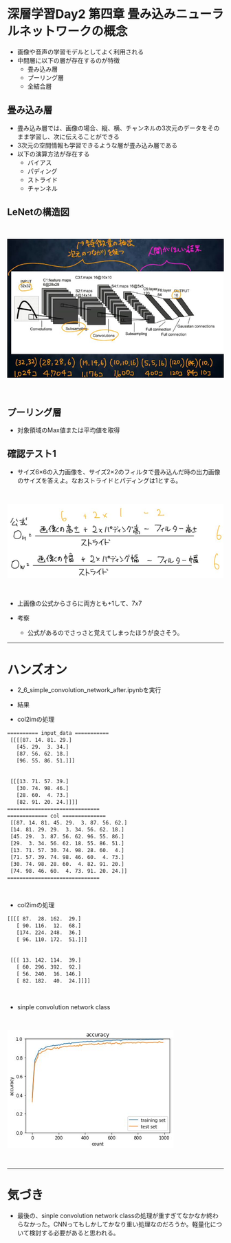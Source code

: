 # 深層学習Day2 第四章 畳み込みニューラルネットワークの概念

- 画像や音声の学習モデルとしてよく利用される
- 中間層に以下の層が存在するのが特徴
    - 畳み込み層
    - プーリング層
    - 全結合層

## 畳み込み層
- 畳み込み層では、画像の場合、縦、横、チャンネルの3次元のデータをそのまま学習し、次に伝えることができる
- 3次元の空間情報も学習できるような層が畳み込み層である
- 以下の演算方法が存在する
    - バイアス
    - パディング
    - ストライド
    - チャンネル

## LeNetの構造図

<br>

![s4_letet.jpg](img/s4_lenet.jpg)

<br>

## プーリング層
- 対象領域のMax値または平均値を取得

## 確認テスト1

- サイズ6×6の入力画像を、サイズ2×2のフィルタで畳み込んだ時の出力画像のサイズを答えよ。なおストライドとパディングは1とする。

<br>

![s4_filter.jpg](img/s4_filter.jpg)

<br>

- 上画像の公式からさらに両方とも+1して、7x7

- 考察
    - 公式があるのでさっさと覚えてしまったほうが良さそう。

---

# ハンズオン

- 2_6_simple_convolution_network_after.ipynbを実行
- 結果

- col2imの処理


```
========== input_data ===========
 [[[[87. 14. 81. 29.]
   [45. 29.  3. 34.]
   [87. 56. 62. 18.]
   [96. 55. 86. 51.]]]


 [[[13. 71. 57. 39.]
   [30. 74. 98. 46.]
   [28. 60.  4. 73.]
   [82. 91. 20. 24.]]]]
==============================
============= col ==============
 [[87. 14. 81. 45. 29.  3. 87. 56. 62.]
 [14. 81. 29. 29.  3. 34. 56. 62. 18.]
 [45. 29.  3. 87. 56. 62. 96. 55. 86.]
 [29.  3. 34. 56. 62. 18. 55. 86. 51.]
 [13. 71. 57. 30. 74. 98. 28. 60.  4.]
 [71. 57. 39. 74. 98. 46. 60.  4. 73.]
 [30. 74. 98. 28. 60.  4. 82. 91. 20.]
 [74. 98. 46. 60.  4. 73. 91. 20. 24.]]
==============================
```

<br>

- col2imの処理

```
[[[[ 87.  28. 162.  29.]
   [ 90. 116.  12.  68.]
   [174. 224. 248.  36.]
   [ 96. 110. 172.  51.]]]


 [[[ 13. 142. 114.  39.]
   [ 60. 296. 392.  92.]
   [ 56. 240.  16. 146.]
   [ 82. 182.  40.  24.]]]]
```

<br>

- sinple convolution network class

<br>

![s4_cnn.jpg](img/s4_cnn.jpg)

<br>

---

# 気づき
- 最後の、sinple convolution network classの処理が重すぎてなかなか終わらなかった。CNNってもしかしてかなり重い処理なのだろうか。軽量化について検討する必要があると思われる。
